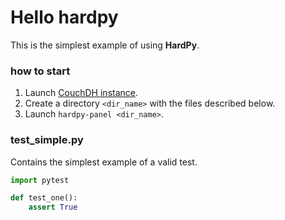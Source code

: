 # Hello hardpy

This is the simplest example of using **HardPy**.

### how to start

1. Launch [CouchDH instance](../documentation/database.md#couchdb-instance).
2. Create a directory `<dir_name>` with the files described below.
3. Launch `hardpy-panel <dir_name>`.

### test_simple.py

Contains the simplest example of a valid test.

```python
import pytest

def test_one():
    assert True
```
